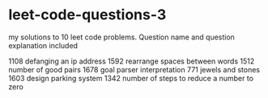 # leet-code-questions-3

my solutions to 10 leet code problems. Question name and question explanation included

1108 defanging an ip address
1592 rearrange spaces between words
1512 number of good pairs
1678 goal parser interpretation
771 jewels and stones
1603 design parking system
1342 number of steps to reduce a number to zero
